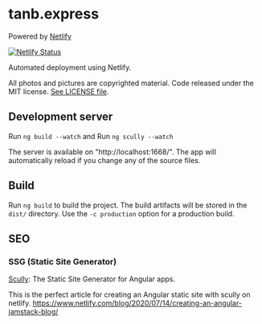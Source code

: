 # tanb.express

Powered by [Netlify](https://www.netlify.com/)

[![Netlify Status](https://api.netlify.com/api/v1/badges/f41a796c-7455-452d-bad8-e151144f6b90/deploy-status)](https://app.netlify.com/sites/eloquent-fermi-3b5ccc/deploys)

Automated deployment using Netlify.

All photos and pictures are copyrighted material. Code released under the MIT license. [See LICENSE file](LICENSE.md).


## Development server

Run `ng build --watch` and Run `ng scully --watch`

The server is available on "http://localhost:1668/". The app will automatically reload if you change any of the source files.

## Build

Run `ng build` to build the project. The build artifacts will be stored in the `dist/` directory. Use the `-c production` option for a production build.

## SEO

### SSG (Static Site Generator)

[Scully](https://scully.io/): The Static Site Generator for Angular apps.

This is the perfect article for creating an Angular static site with scully on netlify. https://www.netlify.com/blog/2020/07/14/creating-an-angular-jamstack-blog/
